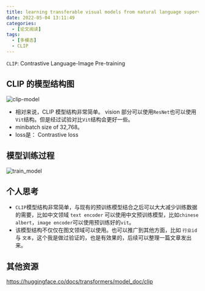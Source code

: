 ```yaml
---
title: learning transferable visual models from natural language supervision
date: 2022-05-04 13:11:49
categories:
  - [论文阅读]
tags:
  - [多模态]
  - CLIP
---
```


`CLIP`: Contrastive Language-Image Pre-training

## CLIP 的模型结构图
![clip-model](./clip-model.png)

* 相对来说，CLIP 模型结构非常简单。 vision 部分可以使用`ResNet`也可以使用`Vit`结构。但是经过试验对比`Vit`结构会更好一些。
* minibatch size of 32,768。
* loss是： Contrastive loss
## 模型训练过程
![train_model](./train_model.png)

## 个人思考
* `CLIP`模型结构非常简单，与现有的预训练模型结合之后可以大大减少训练数据的需要，比如中文领域 `text encoder` 可以使用中文预训练模型，比如`chinese albert`，`image encoder`可以使用预训练好的`vit`。
* 该模型结构不仅仅在图文领域可以使用。也可以推广到其他方面，比如 `行业id` 与 `文本`，这个我是做过验证的，也是有效果的，后续可以整理一篇文章发出来。

## 其他资源
https://huggingface.co/docs/transformers/model_doc/clip